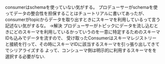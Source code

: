 consumerはschemaを使っていない気がする。
プロデューサーがschemaを使ってデータの整合性を担保することはチュートリアルに書いてあったが、consumerがtopicからデータを取り出すときにスキーマを利用しているって言う記述ない気がするな。
→解決
プロデューサーがトピックにデータを流し込むときにどのスキーマを利用しているかっていうのを一意に特定するためのスキーマIDも込みでデータを流すので、
受け取ったConsumerはスキーマレジストリーと接続を行って、その時にスキーマIDに該当するスキーマを引っ張り出してきてでシリアライズする
よって、コンシューマ側は明示的に利用するスキーマをを選択する必要がない.

